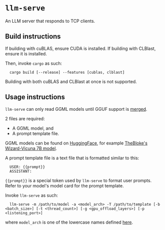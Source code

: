 # `llm-serve`

An LLM server that responds to TCP clients.

## Build instructions

If building with cuBLAS, ensure CUDA is installed.
If building with CLBlast, ensure it is installed.

Then, invoke `cargo` as such:

```
  cargo build [--release] --features [cublas, clblast]
```

Building with both cuBLAS and CLBlast at once is not supported.

## Usage instructions

`llm-serve` can only read GGML models until GGUF support is [merged](https://github.com/rustformers/llm/issues/365).

2 files are required:
  - A GGML model, and
  - A prompt template file.

GGML models can be found on [HuggingFace](https://huggingface.co), for example [TheBloke's Wizard-Vicuna 7B model](https://huggingface.co/TheBloke/Wizard-Vicuna-7B-Uncensored-GGML).

A prompt template file is a text file that is formatted similar to this:

```
  USER: {{prompt}}
  ASSISTANT: 
```

`{{prompt}}` is a special token used by `llm-serve` to format user prompts.
Refer to your model's model card for the prompt template.

Invoke `llm-serve` as such:

```
  llm-serve -m /path/to/model -a <model_arch> -T /path/to/template [-b <batch_size>] [-t <thread_count>] [-g <gpu_offload_layers>] [-p <listening_port>]
```

where `model_arch` is one of the lowercase names defined [here](https://github.com/rustformers/llm/blob/main/crates/llm/src/lib.rs#L174).
